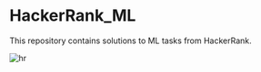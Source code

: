 # HackerRank_ML
This repository contains solutions to ML tasks from HackerRank.

![hr](https://user-images.githubusercontent.com/29281239/45634020-a2e1ad00-baa1-11e8-9edb-c2b7bd947402.png)
